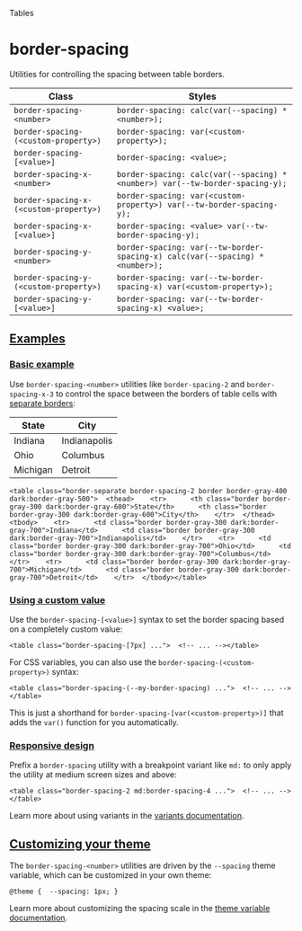 Tables

# border-spacing

Utilities for controlling the spacing between table borders.

| Class                                  | Styles                                                                        |
| -------------------------------------- | ----------------------------------------------------------------------------- |
| `border-spacing-<number>`              | `border-spacing: calc(var(--spacing) * <number>);`                            |
| `border-spacing-(<custom-property>)`   | `border-spacing: var(<custom-property>);`                                     |
| `border-spacing-[<value>]`             | `border-spacing: <value>;`                                                    |
| `border-spacing-x-<number>`            | `border-spacing: calc(var(--spacing) * <number>) var(--tw-border-spacing-y);` |
| `border-spacing-x-(<custom-property>)` | `border-spacing: var(<custom-property>) var(--tw-border-spacing-y);`          |
| `border-spacing-x-[<value>]`           | `border-spacing: <value> var(--tw-border-spacing-y);`                         |
| `border-spacing-y-<number>`            | `border-spacing: var(--tw-border-spacing-x) calc(var(--spacing) * <number>);` |
| `border-spacing-y-(<custom-property>)` | `border-spacing: var(--tw-border-spacing-x) var(<custom-property>);`          |
| `border-spacing-y-[<value>]`           | `border-spacing: var(--tw-border-spacing-x) <value>;`                         |

## [Examples](#examples)

### [Basic example](#basic-example)

Use `border-spacing-<number>` utilities like `border-spacing-2` and `border-spacing-x-3` to control the space between the borders of table cells with [separate borders](/docs/border-collapse#separating-table-borders):

| State    | City         |
| -------- | ------------ |
| Indiana  | Indianapolis |
| Ohio     | Columbus     |
| Michigan | Detroit      |

```
<table class="border-separate border-spacing-2 border border-gray-400 dark:border-gray-500">  <thead>    <tr>      <th class="border border-gray-300 dark:border-gray-600">State</th>      <th class="border border-gray-300 dark:border-gray-600">City</th>    </tr>  </thead>  <tbody>    <tr>      <td class="border border-gray-300 dark:border-gray-700">Indiana</td>      <td class="border border-gray-300 dark:border-gray-700">Indianapolis</td>    </tr>    <tr>      <td class="border border-gray-300 dark:border-gray-700">Ohio</td>      <td class="border border-gray-300 dark:border-gray-700">Columbus</td>    </tr>    <tr>      <td class="border border-gray-300 dark:border-gray-700">Michigan</td>      <td class="border border-gray-300 dark:border-gray-700">Detroit</td>    </tr>  </tbody></table>
```

### [Using a custom value](#using-a-custom-value)

Use the `border-spacing-[<value>]` syntax to set the border spacing based on a completely custom value:

```
<table class="border-spacing-[7px] ...">  <!-- ... --></table>
```

For CSS variables, you can also use the `border-spacing-(<custom-property>)` syntax:

```
<table class="border-spacing-(--my-border-spacing) ...">  <!-- ... --></table>
```

This is just a shorthand for `border-spacing-[var(<custom-property>)]` that adds the `var()` function for you automatically.

### [Responsive design](#responsive-design)

Prefix a `border-spacing` utility with a breakpoint variant like `md:` to only apply the utility at medium screen sizes and above:

```
<table class="border-spacing-2 md:border-spacing-4 ...">  <!-- ... --></table>
```

Learn more about using variants in the [variants documentation](/docs/hover-focus-and-other-states).

## [Customizing your theme](#customizing-your-theme)

The `border-spacing-<number>` utilities are driven by the `--spacing` theme variable, which can be customized in your own theme:

```
@theme {  --spacing: 1px; }
```

Learn more about customizing the spacing scale in the [theme variable documentation](/docs/theme).
